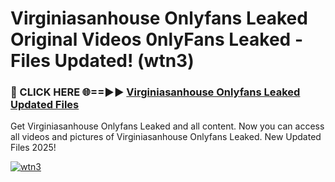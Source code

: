 # Virginiasanhouse Onlyfans Leaked Original Videos 0nlyFans Leaked - Files Updated! (wtn3)

<h3>🔴 CLICK HERE 🌐==►► <a href="https://tinyurl.com/2jnfzry5" rel="nofollow">Virginiasanhouse Onlyfans Leaked Updated Files</a></h3>

Get Virginiasanhouse Onlyfans Leaked and all content. Now you can access all videos and pictures of Virginiasanhouse Onlyfans Leaked. New Updated Files 2025!

[![wtn3](https://i.imgur.com/GyGTBgg.gif)](https://tinyurl.com/2jnfzry5)
